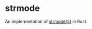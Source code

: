 # strmode

An implementation of [strmode(3)](https://www.freebsd.org/cgi/man.cgi?query=strmode&sektion=3&apropos=0&manpath=freebsd) in Rust.
